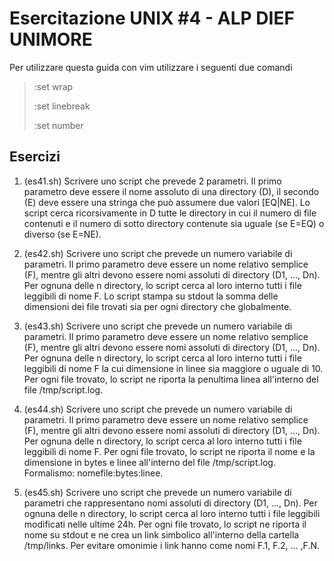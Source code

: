 # Esercitazione UNIX #4 - ALP DIEF UNIMORE 
Per utilizzare questa guida con vim utilizzare i seguenti due comandi 

>:set wrap 
>
>:set linebreak
>
>:set number

## Esercizi
01. (es41.sh) Scrivere uno script che prevede 2 parametri. Il primo parametro deve essere il nome assoluto di una directory (D), il secondo (E) deve essere una stringa che può assumere due valori [EQ|NE]. Lo script cerca ricorsivamente in D tutte le directory in cui il numero di file contenuti e il numero di sotto directory contenute sia uguale (se E=EQ) o diverso (se E=NE). 

02. (es42.sh) Scrivere uno script che prevede un numero variabile di parametri. Il primo parametro deve essere un nome relativo semplice (F), mentre gli altri devono essere nomi assoluti di directory (D1, ..., Dn). Per ognuna delle n directory, lo script cerca al loro interno tutti i file leggibili di nome F. Lo script stampa su stdout la somma delle dimensioni dei file trovati sia per ogni directory che globalmente.

03. (es43.sh) Scrivere uno script che prevede un numero variabile di parametri. Il primo parametro deve essere un nome relativo semplice (F), mentre gli altri devono essere nomi assoluti di directory (D1, ..., Dn). Per ognuna delle n directory, lo script cerca al loro interno tutti i file leggibili di nome F la cui dimensione in linee sia maggiore o uguale di 10. Per ogni file trovato, lo script ne riporta la penultima linea all'interno del file /tmp/script.log.

04. (es44.sh) Scrivere uno script che prevede un numero variabile di parametri. Il primo parametro deve essere un nome relativo semplice (F), mentre gli altri devono essere nomi assoluti di directory (D1, ..., Dn). Per ognuna delle n directory, lo script cerca al loro interno tutti i file leggibili di nome F. Per ogni file trovato, lo script ne riporta il nome e la dimensione in bytes e linee all'interno del file /tmp/script.log. Formalismo: nomefile:bytes:linee.

05. (es45.sh) Scrivere uno script che prevede un numero variabile di parametri che rappresentano nomi assoluti di directory (D1, ..., Dn). Per ognuna delle n directory, lo script cerca al loro interno tutti i file leggibili modificati nelle ultime 24h. Per ogni file trovato, lo script ne riporta il nome su stdout e ne crea un link simbolico all'interno della cartella /tmp/links. Per evitare omonimie i link hanno come nomi F.1, F.2, ... ,F.N.
